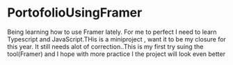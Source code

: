 # PortofolioUsingFramer
Being learning how to use Framer lately. For me to perfect I need to learn Typescript and JavaScript.THis is a miniproject , want it to be my closure for this year. It still needs alot of correction..This is my first try suing the tool(Framer) and I hope with more practice I the project will look even better

